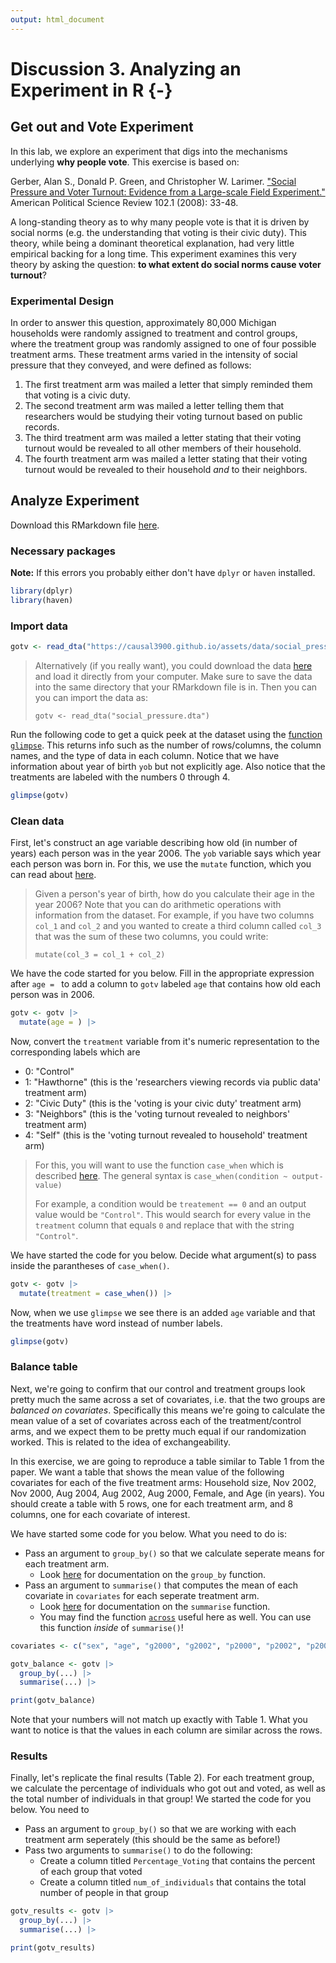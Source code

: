 ```yaml
---
output: html_document
---
```


# Discussion 3. Analyzing an Experiment in R {-}



## Get out and Vote Experiment

In this lab, we explore an experiment that digs into the mechanisms
underlying __why people vote__. This exercise is based on: 

Gerber, Alan S., Donald P. Green, and Christopher W. Larimer. ["Social Pressure and Voter Turnout: Evidence from a Large-scale Field Experiment."](https://www.cambridge.org/core/journals/american-political-science-review/article/social-pressure-and-voter-turnout-evidence-from-a-largescale-field-experiment/11E84AF4C0B7FBD1D20C855972C2C3EB#) American Political Science Review 102.1 (2008): 33-48.

A long-standing theory as to why many people
vote is that it is driven by social norms (e.g. the understanding that voting
is their civic duty). This theory, while being a dominant theoretical 
explanation, had very little empirical backing for a long time. This experiment
examines this very theory by asking the question:
__to what extent do social norms cause voter turnout__?

### Experimental Design

In order to answer this question, approximately 80,000 Michigan households
were randomly assigned to treatment and control groups, where the treatment
group was randomly assigned to one of four possible treatment arms. These
treatment arms varied in the intensity of social pressure that they conveyed,
and were defined as follows:

1. The first treatment arm was mailed a letter that simply reminded them that
voting is a civic duty.
2. The second treatment arm was mailed a letter telling them that researchers
would be studying their voting turnout based on public records.
3. The third treatment arm was mailed a letter stating that their voting turnout 
would be revealed to all other members of their household.
4. The fourth treatment arm was mailed a letter stating that their voting turnout
would be revealed to their household *and* to their neighbors.

## Analyze Experiment
Download this RMarkdown file [here]().

### Necessary packages

__Note:__ If this errors you probably either don't have `dplyr` or `haven`
installed.


```r
library(dplyr)
library(haven)
```

### Import data

```r
gotv <- read_dta("https://causal3900.github.io/assets/data/social_pressure.dta")
```

> Alternatively (if you really want), you could download the data [here](assets/data/social_pressure.dta) and load it directly from your computer. Make sure to save the data into the same directory that your RMarkdown file is in. 
> Then you can you can import the data as:
>
> `gotv <- read_dta("social_pressure.dta")`

Run the following code to get a quick peek at the dataset using the [function `glimpse`](https://dplyr.tidyverse.org/reference/glimpse.html). This returns info such as the number of rows/columns, the column names, and the type of data in each column. Notice that we have information about year of birth `yob` but not explicitly age. Also notice that the treatments are labeled with the numbers 0 through 4.

```r
glimpse(gotv)
```

### Clean data

First, let's construct an age variable describing how old (in number of years)
each person was in the year 2006. The `yob` variable says which year each person
was born in. For this, we use the `mutate` function, which you can read about [here](https://dplyr.tidyverse.org/reference/mutate.html). 

> Given a person's year of birth, how do you calculate their age in the year 2006? Note that you can do arithmetic operations with information from the dataset. For example, if you have two columns `col_1` and `col_2` and you wanted to create a third column called `col_3` that was the sum of these two columns, you could write:
>
> `mutate(col_3 = col_1 + col_2)`

We have the code started for you below. Fill in the appropriate expression after `age = ` to add a column to `gotv` labeled `age` that contains how old each person was in 2006.


```r
gotv <- gotv |>
  mutate(age = ) |>
```

Now, convert the `treatment` variable from it's numeric representation to the
corresponding labels which are

- 0: "Control" 
- 1: "Hawthorne" (this is the 'researchers viewing records via public data' treatment arm)
- 2: "Civic Duty" (this is the 'voting is your civic duty' treatment arm)
- 3: "Neighbors" (this is the 'voting turnout revealed to neighbors' treatment arm)
- 4: "Self" (this is the 'voting turnout revealed to household' treatment arm)


> For this, you will want to use the function `case_when` which is described [here](https://www.sharpsightlabs.com/blog/case-when-r/).
> The general syntax is `case_when(condition ~ output-value)`
> 
> For example, a condition would be `treatement == 0` and an output value would be `"Control"`. This would search for every value in the `treatment` column that equals `0` and replace that with the string `"Control"`.


We have started the code for you below. Decide what argument(s) to pass inside the parantheses of `case_when()`.

```r
gotv <- gotv |>
  mutate(treatment = case_when()) |> 
```

Now, when we use `glimpse` we see there is an added `age` variable and that the treatments have word instead of number labels.

```r
glimpse(gotv)
```

### Balance table

Next, we're going to confirm that our control and treatment groups look pretty
much the same across a set of covariates, i.e. that the two groups are *balanced on covariates*. Specifically this means we're going to calculate the mean value of a set of covariates across each of the treatment/control
arms, and we expect them to be pretty much equal if our randomization worked. This is related to the idea of exchangeability.

In this exercise, we are going to reproduce a table similar to Table 1 from the paper. We want a table that shows the mean value of the following covariates for each of the five treatment arms: Household size, Nov 2002, Nov 2000, Aug 2004, Aug 2002, Aug 2000, Female, and Age (in years). You should create a table with 5 rows, one for each treatment arm, and 8 columns, one for each covariate of interest. 

We have started some code for you below. What you need to do is:

- Pass an argument to `group_by()` so that we calculate seperate means for each treatment arm.
  - Look [here](https://dplyr.tidyverse.org/reference/group_by.html) for documentation on the `group_by` function.
- Pass an argument to `summarise()` that computes the mean of each covariate in `covariates` for each seperate treatment arm.
  - Look [here](https://dplyr.tidyverse.org/reference/summarise.html) for documentation on the `summarise` function.
  - You may find the function [`across`](https://dplyr.tidyverse.org/reference/across.html) useful here as well. You can use this function *inside* of `summarise()`!


```r
covariates <- c("sex", "age", "g2000", "g2002", "p2000", "p2002", "p2004", "hh_size")

gotv_balance <- gotv |>
  group_by(...) |>
  summarise(...) |>

print(gotv_balance)
```

Note that your numbers will not match up exactly with Table 1. What you want to notice is that the values in each column are similar across the rows.

### Results

Finally, let's replicate the final results (Table 2). For each treatment group, we calculate the percentage of individuals who got out and voted, as well as the total number of individuals in that group! We started the code for you below. You need to 

- Pass an argument to `group_by()` so that we are working with each treatment arm seperately (this should be the same as before!)
- Pass two arguments to `summarise()` to do the following:
  - Create a column titled `Percentage_Voting` that contains the percent of each group that voted
  - Create a column titled `num_of_individuals` that contains the total number of people in that group


```r
gotv_results <- gotv |>
  group_by(...) |>
  summarise(...) |>

print(gotv_results)
```


